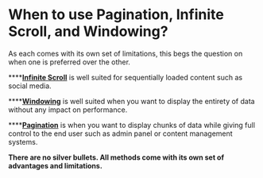 # When to use Pagination, Infinite Scroll, and Windowing?

As each comes with its own set of limitations, this begs the question on when one is preferred over the other.

****[**Infinite Scroll**](https://paul-cham.gitbook.io/hillside/react/large-dataset-by-using-infinite-scroll) is well suited for sequentially loaded content such as social media.

****[**Windowing**](https://paul-cham.gitbook.io/hillside/react/large-dataset-by-windowing-using-react-window-recommended) is well suited when you want to display the entirety of data without any impact on performance.

****[**Pagination**](https://paul-cham.gitbook.io/hillside/react/large-dataset-by-using-pagination) is when you want to display chunks of data while giving full control to the end user such as admin panel or content management systems.

**There are no silver bullets. All methods come with its own set of advantages and limitations.**
